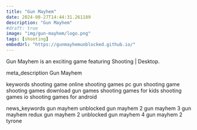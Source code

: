 ```yaml
---
title: "Gun Mayhem"
date: 2024-08-27T14:44:31.261189
description: "Gun Mayhem"
#draft: true
image: "img/gun-mayhem/logo.png"
tags: [shooting]
embedUrl: "https://gunmayhemunblocked.github.io/"
---
```


Gun Mayhem is an exciting game featuring Shooting | Desktop.

meta_description
Gun Mayhem


keywords
shooting game online shooting games pc gun shooting game shooting games download gun games shooting games for kids shooting games io shooting games for android


news_keywords
gun mayhem unblocked gun mayhem 2 gun mayhem 3 gun mayhem redux gun mayhem 2 unblocked gun mayhem 4 gun mayhem 2 tyrone
